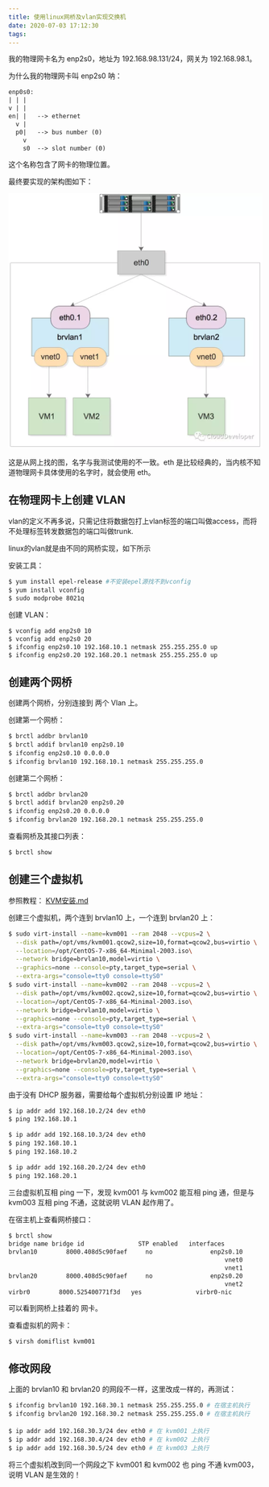 ```yaml
---
title: 使用linux网桥及vlan实现交换机
date: 2020-07-03 17:12:30
tags:
---
```


我的物理网卡名为 enp2s0，地址为 192.168.98.131/24，网关为 192.168.98.1。

为什么我的物理网卡叫 enp2s0 呐：

```
enp0s0:
| | |
v | |
en| |   --> ethernet
  v |
  p0|   --> bus number (0)
    v
    s0  --> slot number (0)
```

这个名称包含了网卡的物理位置。

最终要实现的架构图如下：

![img](../../resource/431521-20190226110432588-1642736377.png)

这是从网上找的图，名字与我测试使用的不一致。eth 是比较经典的，当内核不知道物理网卡具体使用的名字时，就会使用 eth。



## 在物理网卡上创建 VLAN

vlan的定义不再多说，只需记住将数据包打上vlan标签的端口叫做access，而将不处理标签转发数据包的端口叫做trunk.

linux的vlan就是由不同的网桥实现，如下所示

安装工具：

```bash
$ yum install epel-release #不安装epel源找不到vconfig
$ yum install vconfig
$ sudo modprobe 8021q
```

创建 VLAN：

```
$ vconfig add enp2s0 10
$ vconfig add enp2s0 20
$ ifconfig enp2s0.10 192.168.10.1 netmask 255.255.255.0 up
$ ifconfig enp2s0.20 192.168.20.1 netmask 255.255.255.0 up
```



## 创建两个网桥

创建两个网桥，分别连接到 两个 Vlan 上。

创建第一个网桥：

```bash
$ brctl addbr brvlan10
$ brctl addif brvlan10 enp2s0.10
$ ifconfig enp2s0.10 0.0.0.0
$ ifconfig brvlan10 192.168.10.1 netmask 255.255.255.0
```

创建第二个网桥：

```bash
$ brctl addbr brvlan20
$ brctl addif brvlan20 enp2s0.20
$ ifconfig enp2s0.20 0.0.0.0
$ ifconfig brvlan20 192.168.20.1 netmask 255.255.255.0
```

查看网桥及其接口列表：

```bash
$ brctl show
```



## 创建三个虚拟机

参照教程： [KVM安装.md](../KVM/KVM安装.md) 

创建三个虚拟机，两个连到 brvlan10 上，一个连到 brvlan20 上：

```bash
$ sudo virt-install --name=kvm001 --ram 2048 --vcpus=2 \
  --disk path=/opt/vms/kvm001.qcow2,size=10,format=qcow2,bus=virtio \
  --location=/opt/CentOS-7-x86_64-Minimal-2003.iso\
  --network bridge=brvlan10,model=virtio \
  --graphics=none --console=pty,target_type=serial \
  --extra-args="console=tty0 console=ttyS0"
$ sudo virt-install --name=kvm002 --ram 2048 --vcpus=2 \
  --disk path=/opt/vms/kvm002.qcow2,size=10,format=qcow2,bus=virtio \
  --location=/opt/CentOS-7-x86_64-Minimal-2003.iso\
  --network bridge=brvlan10,model=virtio \
  --graphics=none --console=pty,target_type=serial \
  --extra-args="console=tty0 console=ttyS0"
$ sudo virt-install --name=kvm003 --ram 2048 --vcpus=2 \
  --disk path=/opt/vms/kvm003.qcow2,size=10,format=qcow2,bus=virtio \
  --location=/opt/CentOS-7-x86_64-Minimal-2003.iso\
  --network bridge=brvlan20,model=virtio \
  --graphics=none --console=pty,target_type=serial \
  --extra-args="console=tty0 console=ttyS0"
```

由于没有 DHCP 服务器，需要给每个虚拟机分别设置 IP 地址：

```bash
$ ip addr add 192.168.10.2/24 dev eth0
$ ping 192.168.10.1
```

```bash
$ ip addr add 192.168.10.3/24 dev eth0
$ ping 192.168.10.1
$ ping 192.168.10.2
```

```bash
$ ip addr add 192.168.20.2/24 dev eth0
$ ping 192.168.20.1
```

三台虚拟机互相 ping 一下，发现 kvm001 与 kvm002 能互相 ping 通，但是与 kvm003 互相 ping 不通，这就说明 VLAN 起作用了。

在宿主机上查看网桥接口：

```
$ brctl show
bridge name	bridge id		        STP enabled	  interfaces
brvlan10		8000.408d5c90faef	  no		        enp2s0.10
							                                vnet0
							                                vnet1
brvlan20		8000.408d5c90faef	  no		        enp2s0.20
							                                vnet2
virbr0		  8000.525400771f3d	  yes		        virbr0-nic
```

可以看到网桥上挂着的 网卡。

查看虚拟机的网卡：

```bash
$ virsh domiflist kvm001
```



## 修改网段

上面的 brvlan10 和 brvlan20 的网段不一样，这里改成一样的，再测试：

```bash
$ ifconfig brvlan10 192.168.30.1 netmask 255.255.255.0 # 在宿主机执行
$ ifconfig brvlan20 192.168.30.2 netmask 255.255.255.0 # 在宿主机执行

$ ip addr add 192.168.30.3/24 dev eth0 # 在 kvm001 上执行
$ ip addr add 192.168.30.4/24 dev eth0 # 在 kvm002 上执行
$ ip addr add 192.168.30.5/24 dev eth0 # 在 kvm003 上执行
```

将三个虚拟机改到同一个网段之下 kvm001 和 kvm002 也 ping 不通 kvm003，说明 VLAN 是生效的！





